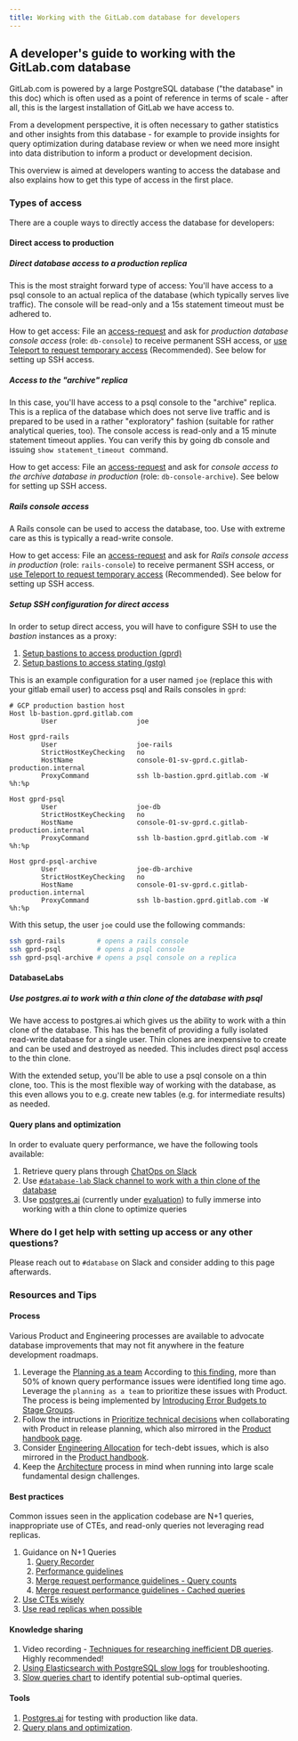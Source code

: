 ```yaml
---
title: Working with the GitLab.com database for developers
---
```


## A developer's guide to working with the GitLab.com database

GitLab.com is powered by a large PostgreSQL database ("the database" in this doc) which is often used as a point of reference in terms of scale - after all, this is the largest installation of GitLab we have access to.

From a development perspective, it is often necessary to gather statistics and other insights from this database - for example to provide insights for query optimization during database review or when we need more insight into data distribution to inform a product or development decision.

This overview is aimed at developers wanting to access the database and also explains how to get this type of access in the first place.

### Types of access

There are a couple ways to directly access the database for developers:

#### Direct access to production

##### Direct database access to a production replica

This is the most straight forward type of access: You'll have access to a psql console to an actual replica of the database (which typically serves live traffic). The console will be read-only and a 15s statement timeout must be adhered to.

How to get access: File an [access-request](/handbook/security/corporate/end-user-services/onboarding-access-requests/access-requests/#individual-or-bulk-access-request) and ask for *production database console access* (role: `db-console`)
to receive permanent SSH access, or [use Teleport to request temporary access](https://gitlab.com/gitlab-com/runbooks/-/blob/master/docs/teleport/Connect_to_Database_Console_via_Teleport.md) (Recommended).
See below for setting up SSH access.

##### Access to the "archive" replica

In this case, you'll have access to a psql console to the "archive" replica. This is a replica of the database which does not serve live traffic and is prepared to be used in a rather "exploratory" fashion (suitable for rather analytical queries, too). The console access is read-only and a 15 minute statement timeout applies. You can verify this by going db console and issuing `show statement_timeout`  command.

How to get access: File an [access-request](/handbook/security/corporate/end-user-services/onboarding-access-requests/access-requests/#individual-or-bulk-access-request) and ask for *console access to the archive database in production* (role: `db-console-archive`). See below for setting up SSH access.

##### Rails console access

A Rails console can be used to access the database, too. Use with extreme care as this is typically a read-write console.

How to get access: File an [access-request](/handbook/security/corporate/end-user-services/onboarding-access-requests/access-requests/#individual-or-bulk-access-request) and ask for *Rails console access in production* (role: `rails-console`)
to receive permanent SSH access, or [use Teleport to request temporary access](https://gitlab.com/gitlab-com/runbooks/-/blob/master/docs/teleport/Connect_to_Rails_Console_via_Teleport.md) (Recommended).
See below for setting up SSH access.

##### Setup SSH configuration for direct access

In order to setup direct access, you will have to configure SSH to use the *bastion* instances as a proxy:

1. [Setup bastions to access production (gprd)](https://gitlab.com/gitlab-com/runbooks/-/blob/master/docs/bastions/gprd-bastions.md#console-access)
2. [Setup bastions to access stating (gstg)](https://gitlab.com/gitlab-com/runbooks/-/blob/master/docs/bastions/gstg-bastions.md#console-access)

This is an example configuration for a user named `joe` (replace this with your gitlab email user) to access psql and Rails consoles in `gprd`:

```text
# GCP production bastion host
Host lb-bastion.gprd.gitlab.com
        User                    joe

Host gprd-rails
        User                    joe-rails
        StrictHostKeyChecking   no
        HostName                console-01-sv-gprd.c.gitlab-production.internal
        ProxyCommand            ssh lb-bastion.gprd.gitlab.com -W %h:%p

Host gprd-psql
        User                    joe-db
        StrictHostKeyChecking   no
        HostName                console-01-sv-gprd.c.gitlab-production.internal
        ProxyCommand            ssh lb-bastion.gprd.gitlab.com -W %h:%p

Host gprd-psql-archive
        User                    joe-db-archive
        StrictHostKeyChecking   no
        HostName                console-01-sv-gprd.c.gitlab-production.internal
        ProxyCommand            ssh lb-bastion.gprd.gitlab.com -W %h:%p
```

With this setup, the user `joe` could use the following commands:

```sh
ssh gprd-rails        # opens a rails console
ssh gprd-psql         # opens a psql console
ssh gprd-psql-archive # opens a psql console on a replica
```

#### DatabaseLabs

##### Use postgres.ai to work with a thin clone of the database with psql

We have access to postgres.ai which gives us the ability to work with a thin clone of the database. This has the benefit of providing a fully isolated read-write database for a single user. Thin clones are inexpensive to create and can be used and destroyed as needed.  This includes direct psql access to the thin clone.

With the extended setup, you'll be able to use a psql console on a thin clone, too. This is the most flexible way of working with the database, as this even allows you to e.g. create new tables (e.g. for intermediate results) as needed.

#### Query plans and optimization

In order to evaluate query performance, we have the following tools available:

1. Retrieve query plans through [ChatOps on Slack](https://docs.gitlab.com/ee/development/database/understanding_explain_plans.html#chatops)
1. Use [`#database-lab` Slack channel to work with a thin clone of the database](https://docs.gitlab.com/ee/development/database/understanding_explain_plans.html#database-lab)
1. Use [postgres.ai](https://postgres.ai/) (currently under [evaluation](https://gitlab.com/gitlab-org/database-team/team-tasks/-/issues/47)) to fully immerse into working with a thin clone to optimize queries

### Where do I get help with setting up access or any other questions?

Please reach out to `#database` on Slack and consider adding to this page afterwards.

### Resources and Tips

#### Process

Various Product and Engineering processes are available to advocate database improvements that may not fit anywhere in the feature development roadmaps.

1. Leverage the [Planning as a team](https://gitlab.com/gitlab-com/Product/-/issues/2185)
According to [this finding](https://gitlab.com/gitlab-org/gitlab/-/issues/326555#note_563868873), more than 50% of known query performance issues were identified long time ago. Leverage the `planning as a team` to prioritize these issues with Product. The process is being implemented by [Introducing Error Budgets to Stage Groups](https://internal.gitlab.com/handbook/company/performance-indicators/product/#other-pi-pages).
1. Follow the intructions in [Prioritize technical decisions](/handbook/engineering/development/principles/#prioritizing-technical-decisions) when collaborating with Product in release planning, which also mirrored in the [Product handbook page](/handbook/product/product-processes/#prioritization).
1. Consider [Engineering Allocation](/handbook/product/product-processes/#prioritization-framework) for tech-debt issues, which is also mirrored in the [Product handbook](/handbook/product/product-processes/#prioritization-framework).
1. Keep the [Architecture](/handbook/engineering/architecture/) process in mind when running into large scale fundamental design challenges.

#### Best practices

Common issues seen in the application codebase are N+1 queries, inappropriate use of CTEs, and read-only queries not leveraging read replicas.

1. Guidance on N+1 Queries
   1. [Query Recorder](https://docs.gitlab.com/ee/development/database/query_recorder.html)
   1. [Performance guidelines](https://docs.gitlab.com/ee/development/performance.html)
   1. [Merge request performance guidelines - Query counts](https://docs.gitlab.com/ee/development/merge_request_concepts/performance.html#query-counts)
   1. [Merge request performance guidelines - Cached queries](https://docs.gitlab.com/ee/development/merge_request_concepts/performance.html#cached-queries)
1. [Use CTEs wisely](https://docs.gitlab.com/ee/development/merge_request_concepts/performance.html#use-ctes-wisely)
1. [Use read replicas when possible](https://docs.gitlab.com/ee/development/merge_request_concepts/performance.html#use-read-replicas-when-possible)

#### Knowledge sharing

1. Video recording - [Techniques for researching inefficient DB queries](https://www.youtube.com/watch?v=cKQr9o2ttqA). Highly recommended!
1. [Using Elasticsearch with PostgreSQL slow logs](https://gitlab.com/gitlab-com/runbooks/-/merge_requests/3361) for troubleshooting.
1. [Slow queries chart](https://dashboards.gitlab.net/d/RZmbBr7mk/gitlab-triage?viewPanel=1352&orgId=1&refresh=1h&from=now-90d&to=now) to identify potential sub-optimal queries.

#### Tools

1. [Postgres.ai](https://docs.gitlab.com/ee/development/database/database_lab.html) for testing with production like data.
1. [Query plans and optimization](/handbook/engineering/infrastructure-platforms/data-access/database-framework/doc/gitlab-com-database/#query-plans-and-optimization).
